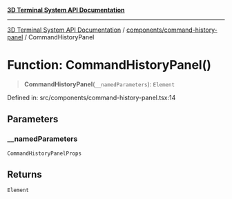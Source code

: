 [**3D Terminal System API Documentation**](../../../README.md)

***

[3D Terminal System API Documentation](../../../README.md) / [components/command-history-panel](../README.md) / CommandHistoryPanel

# Function: CommandHistoryPanel()

> **CommandHistoryPanel**(`__namedParameters`): `Element`

Defined in: src/components/command-history-panel.tsx:14

## Parameters

### \_\_namedParameters

`CommandHistoryPanelProps`

## Returns

`Element`
